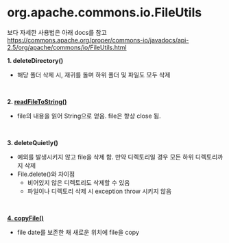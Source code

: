 # org.apache.commons.io.FileUtils

보다 자세한 사용법은 아래 docs를 참고
https://commons.apache.org/proper/commons-io/javadocs/api-2.5/org/apache/commons/io/FileUtils.html


<b> 1. deleteDirectory() </b>
 - 해당 폴더 삭제 시, 재귀를 돌며 하위 폴더 및 파일도 모두 삭제
 
<br>

<b> 2. <a href="ReadFileToString.java"> readFileToString() </a> </b>
 - file의 내용을 읽어 String으로 얻음. file은 항상 close 됨.
<br>

<b> 3. deleteQuietly() </b>
 - 예외를 발생시키지 않고 file을 삭제 함. 만약 디렉토리일 경우 모든 하위 디렉토리까지 삭제
 - File.delete()와 차이점
 	- 비어있지 않은 디렉토리도 삭제할 수 있음
 	- 파일이나 디렉토리 삭제 시 exception throw 시키지 않음
<br>

<b> <a href="CopyFile"> 4. copyFile() </a> </b>
 - file date를 보존한 채 새로운 위치에 file을 copy
<br>
